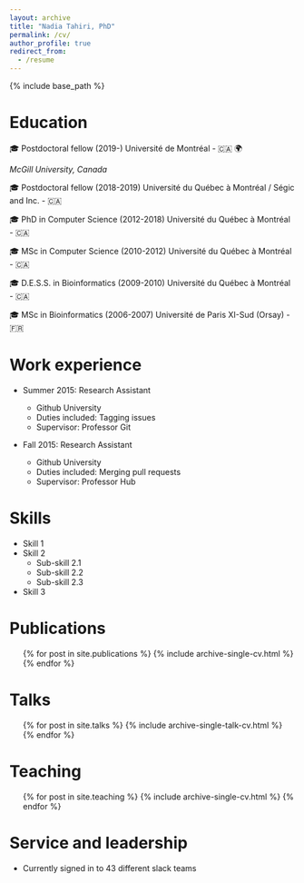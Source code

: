 ```yaml
---
layout: archive
title: "Nadia Tahiri, PhD"
permalink: /cv/
author_profile: true
redirect_from:
  - /resume
---
```


{% include base_path %}

Education
======

🎓 Postdoctoral fellow (2019-) Université de Montréal - 🇨🇦 🌍 <p class="institution"><span class="flag-icon flag-icon-ca"></span> <em>McGill University, Canada</em></p>

🎓 Postdoctoral fellow (2018-2019) Université du Québec à Montréal / Ségic and Inc. - 🇨🇦

🎓 PhD in Computer Science (2012-2018) Université du Québec à Montréal - 🇨🇦 

🎓 MSc in Computer Science (2010-2012) Université du Québec à Montréal - 🇨🇦

🎓 D.E.S.S. in Bioinformatics (2009-2010) Université du Québec à Montréal - 🇨🇦

🎓 MSc in Bioinformatics (2006-2007) Université de Paris XI-Sud (Orsay) - 🇫🇷

Work experience
======
* Summer 2015: Research Assistant
  * Github University
  * Duties included: Tagging issues
  * Supervisor: Professor Git

* Fall 2015: Research Assistant
  * Github University
  * Duties included: Merging pull requests
  * Supervisor: Professor Hub
  
Skills
======
* Skill 1
* Skill 2
  * Sub-skill 2.1
  * Sub-skill 2.2
  * Sub-skill 2.3
* Skill 3

Publications
======
  <ul>{% for post in site.publications %}
    {% include archive-single-cv.html %}
  {% endfor %}</ul>
  
Talks
======
  <ul>{% for post in site.talks %}
    {% include archive-single-talk-cv.html %}
  {% endfor %}</ul>
  
Teaching
======
  <ul>{% for post in site.teaching %}
    {% include archive-single-cv.html %}
  {% endfor %}</ul>
  
Service and leadership
======
* Currently signed in to 43 different slack teams
